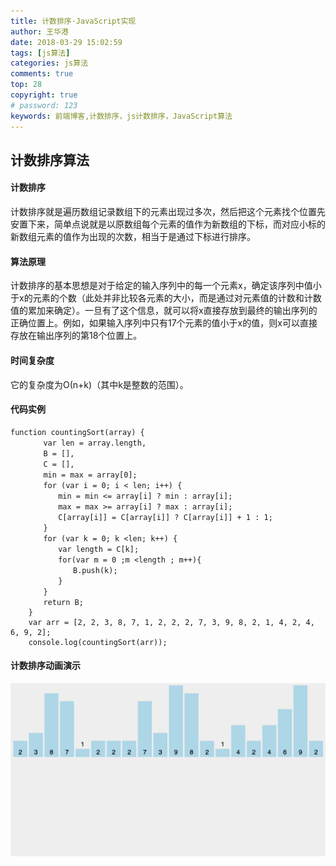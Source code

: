 ```yaml
---
title: 计数排序·JavaScript实现
author: 王华港
date: 2018-03-29 15:02:59
tags: [js算法]
categories: js算法
comments: true
top: 28
copyright: true
# password: 123
keywords: 前端博客,计数排序，js计数排序，JavaScript算法
---
```




## 计数排序算法
#### 计数排序
计数排序就是遍历数组记录数组下的元素出现过多次，然后把这个元素找个位置先安置下来，简单点说就是以原数组每个元素的值作为新数组的下标，而对应小标的新数组元素的值作为出现的次数，相当于是通过下标进行排序。
#### 算法原理
计数排序的基本思想是对于给定的输入序列中的每一个元素x，确定该序列中值小于x的元素的个数（此处并非比较各元素的大小，而是通过对元素值的计数和计数值的累加来确定）。一旦有了这个信息，就可以将x直接存放到最终的输出序列的正确位置上。例如，如果输入序列中只有17个元素的值小于x的值，则x可以直接存放在输出序列的第18个位置上。
#### 时间复杂度
它的复杂度为Ο(n+k)（其中k是整数的范围）。
#### 代码实例
```
function countingSort(array) {
    　　var len = array.length,
    　　B = [],
    　　C = [],
    　　min = max = array[0];
    　　for (var i = 0; i < len; i++) {
    　　　　min = min <= array[i] ? min : array[i];
    　　　　max = max >= array[i] ? max : array[i];
    　　　　C[array[i]] = C[array[i]] ? C[array[i]] + 1 : 1;
    　　}
    　　for (var k = 0; k <len; k++) {
    　　　　var length = C[k];
    　　　　for(var m = 0 ;m <length ; m++){
    　　　　　　B.push(k);
    　　　　}
    　　}
    　　return B;
    }
    var arr = [2, 2, 3, 8, 7, 1, 2, 2, 2, 7, 3, 9, 8, 2, 1, 4, 2, 4, 6, 9, 2];
    console.log(countingSort(arr)); 
```
#### 计数排序动画演示
![](/images/px/js.gif)


<script>
var _hmt = _hmt || [];
(function() {
  var hm = document.createElement("script");
  hm.src = "https://hm.baidu.com/hm.js?cb26b3220fad854a3119dd8d11ddc6eb";
  var s = document.getElementsByTagName("script")[0]; 
  s.parentNode.insertBefore(hm, s);
})();
</script>
